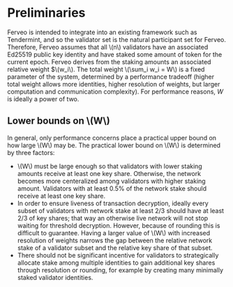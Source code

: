 # Preliminaries

Ferveo is intended to integrate into an existing framework such as Tendermint, and so the validator set is the natural participant set for Ferveo. Therefore, Ferveo assumes that all \\(n\\) validators have an associated Ed25519 public key identity and have staked some amount of token for the current epoch. Ferveo derives from the staking amounts an associated relative weight $\\(w_i\\). The total weight \\(\sum_i w_i = W\\) is a fixed parameter of the system, determined by a performance tradeoff (higher total weight allows more identities, higher resolution of weights, but larger computation and communication complexity). For performance reasons, $W$ is ideally a power of two.

## Lower bounds on \\(W\\)

In general, only performance concerns place a practical upper bound on how large \\(W\\) may be. The practical lower bound on \\(W\\) is determined by three factors:

- \\(W\\) must be large enough so that validators with lower staking amounts receive at least one key share. Otherwise, the network becomes more centeralized among validators with higher staking amount. Validators with at least 0.5% of the network stake should receive at least one key share.
- In order to ensure liveness of transaction decryption, ideally every subset of validators with network stake at least 2/3 should have at least 2/3 of key shares; that way an otherwise live network will not stop waiting for threshold decryption. However, because of rounding this is difficult to guarantee. Having a larger value of \\(W\\) with increased resolution of weights narrows the gap between the relative network stake of a validator subset and the relative key share of that subset.
- There should not be significant incentive for validators to strategically allocate stake among multiple identities to gain additional key shares through resolution or rounding, for example by creating many minimally staked validator identities. 